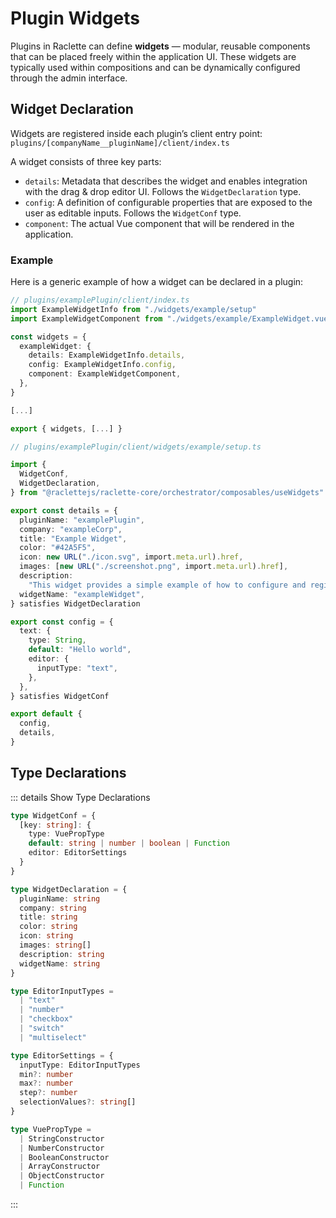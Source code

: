 # Plugin Widgets

Plugins in Raclette can define **widgets** — modular, reusable components that can be placed freely within the application UI. These widgets are typically used within compositions and can be dynamically configured through the admin interface.

## Widget Declaration

Widgets are registered inside each plugin’s client entry point: `plugins/[companyName__pluginName]/client/index.ts`

A widget consists of three key parts:

- `details`: Metadata that describes the widget and enables integration with the drag & drop editor UI. Follows the `WidgetDeclaration` type.
- `config`: A definition of configurable properties that are exposed to the user as editable inputs. Follows the `WidgetConf` type.
- `component`: The actual Vue component that will be rendered in the application.

### Example

Here is a generic example of how a widget can be declared in a plugin:

```TypeScript
// plugins/examplePlugin/client/index.ts
import ExampleWidgetInfo from "./widgets/example/setup"
import ExampleWidgetComponent from "./widgets/example/ExampleWidget.vue"

const widgets = {
  exampleWidget: {
    details: ExampleWidgetInfo.details,
    config: ExampleWidgetInfo.config,
    component: ExampleWidgetComponent,
  },
}

[...]

export { widgets, [...] }
```

```TypeScript
// plugins/examplePlugin/client/widgets/example/setup.ts

import {
  WidgetConf,
  WidgetDeclaration,
} from "@raclettejs/raclette-core/orchestrator/composables/useWidgets"

export const details = {
  pluginName: "examplePlugin",
  company: "exampleCorp",
  title: "Example Widget",
  color: "#42A5F5",
  icon: new URL("./icon.svg", import.meta.url).href,
  images: [new URL("./screenshot.png", import.meta.url).href],
  description:
    "This widget provides a simple example of how to configure and register a visual component within a Raclette plugin. You can customize its appearance and behavior via the widget editor.",
  widgetName: "exampleWidget",
} satisfies WidgetDeclaration

export const config = {
  text: {
    type: String,
    default: "Hello world",
    editor: {
      inputType: "text",
    },
  },
} satisfies WidgetConf

export default {
  config,
  details,
}
```

## Type Declarations

::: details Show Type Declarations

```TypeScript
type WidgetConf = {
  [key: string]: {
    type: VuePropType
    default: string | number | boolean | Function
    editor: EditorSettings
  }
}

type WidgetDeclaration = {
  pluginName: string
  company: string
  title: string
  color: string
  icon: string
  images: string[]
  description: string
  widgetName: string
}

type EditorInputTypes =
  | "text"
  | "number"
  | "checkbox"
  | "switch"
  | "multiselect"

type EditorSettings = {
  inputType: EditorInputTypes
  min?: number
  max?: number
  step?: number
  selectionValues?: string[]
}

type VuePropType =
  | StringConstructor
  | NumberConstructor
  | BooleanConstructor
  | ArrayConstructor
  | ObjectConstructor
  | Function
```

:::
